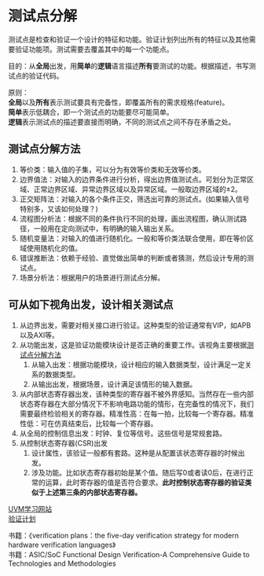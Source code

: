 # 测试点分解  

测试点是检查和验证一个设计的特征和功能。验证计划列出所有的特征以及其他需要验证功能项。测试需要去覆盖其中的每一个功能点。  

目的：从**全局**出发，用**简单**的**逻辑**语言描述**所有**要测试的功能。根据描述，书写测试点的验证代码。  

原则：  
**全局**以及**所有**表示测试要具有完备性，即覆盖所有的需求规格(feature)。  
**简单**表示低耦合，即一个测试点的功能要尽可能简单。  
**逻辑**表示测试点的描述要直接而明确，不同的测试点之间不存在矛盾之处。  

## 测试点分解方法

1. 等价类：输入值的子集，可以分为有效等价类和无效等价类。  
2. 边界值法：对输入的边界条件进行分析，得出边界值测试点。可划分为正常区域、正常边界区域、异常边界区域以及异常区域。一般取边界区域的±2。  
3. 正交矩阵法：对输入的各个条件正交，筛选出可靠的测试点。(如果输入信号特别多，又该如何处理？)  
4. 流程图分析法：根据不同的条件执行不同的处理，画出流程图，确认测试路径，一般用在定向测试中，有明确的输入输出关系。  
5. 随机变量法：对输入的值进行随机化。一般和等价类法联合使用，即在等价区域使用随机化的值。  
6. 错误推断法：依赖于经验、直觉做出简单的判断或者猜测，然后设计专用的测试点。  
7. 场景分析法：根据用户的场景进行测试点分解。  


## 可从如下视角出发，设计相关测试点  

1. 从边界出发，需要对相关接口进行验证。这种类型的验证通常有VIP，如APB以及AXI等。  
2. 从功能出发，这是验证功能模块设计是否正确的重要工作。该视角主要根据[测试点分解方法](#测试点分解方法)
   1. 从输入出发：根据功能模块，设计相应的输入数据类型，设计满足一定关系的数据类型。
   2. 从输出出发，根据场景，设计满足该情形的输入数据。  
3. 从内部状态寄存器出发，该种类型的寄存器不被外界感知。当然存在一些内部状态寄存器在大部分情况下不影响电路功能的情形，在完备性的情况下，我们需要最终检验相关的寄存器。精准性高：在每一拍，比较每一个寄存器。精准性低：可在仿真结束后，比较每一个寄存器。  
4. 从全局的控制信息出发：时钟、复位等信号。这些信号是常规套路。  
5. 从控制状态寄存器(CSR)出发  
   1. 设计属性，该验证一般都有套路。这种是从配置该状态寄存器的时候出发。
   2. 涉及功能。比如状态寄存器初始是某个值。随后写0或者读0后，在进行正常的运算，此时寄存器的值是否符合要求。**此时控制状态寄存器的验证类似于上述第三条的内部状态寄存器。**  

[UVM学习网站](https://www.chipverify.com/)  
[验证计划](https://www.linkedin.com/pulse/writing-verification-testplan-module-level-design-mangesh-thakare)  

书籍：《verification plans：the five-day verification strategy for modern hardware verification languages》  
书籍：ASIC/SoC Functional Design Verification-A Comprehensive Guide to Technologies and Methodologies  


